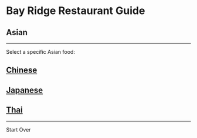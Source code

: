 # Bay Ridge Restaurant Guide
## Asian
---
Select a specific Asian food:
## [Chinese](asian.md/chinese.md)

## [Japanese](asian.md/japanese.md)

## [Thai](asian.md/thai.md)

---
Start Over